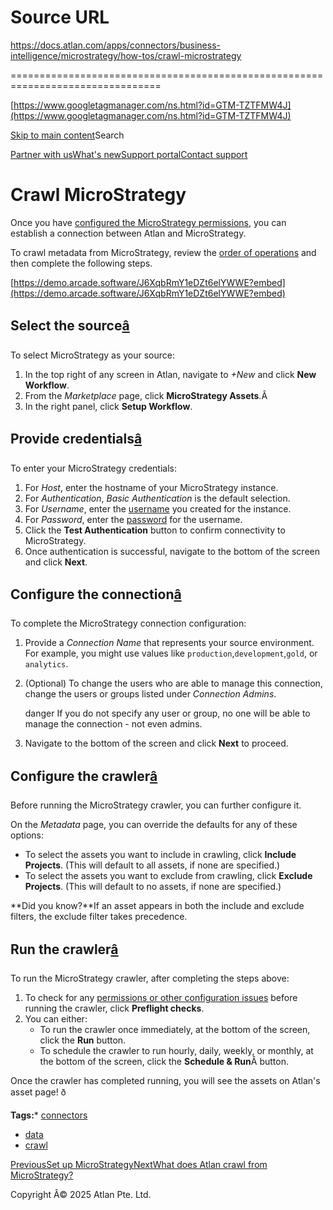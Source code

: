 # Source URL
https://docs.atlan.com/apps/connectors/business-intelligence/microstrategy/how-tos/crawl-microstrategy

================================================================================

<!--
canonical: https://docs.atlan.com/apps/connectors/business-intelligence/microstrategy/how-tos/crawl-microstrategy
link-alternate: https://docs.atlan.com/apps/connectors/business-intelligence/microstrategy/how-tos/crawl-microstrategy
meta-description: Once you have [configured the MicroStrategy permissions](/apps/connectors/business-intelligence/microstrategy/how-tos/set-up-microstrategy), you can establish a connection between Atlan and MicroStrategy.
meta-docsearch:docusaurus_tag: docs-default-current
meta-docsearch:language: en
meta-docsearch:version: current
meta-docusaurus_locale: en
meta-docusaurus_tag: docs-default-current
meta-docusaurus_version: current
meta-generator: Docusaurus v3.8.1
meta-og-description: Once you have [configured the MicroStrategy permissions](/apps/connectors/business-intelligence/microstrategy/how-tos/set-up-microstrategy), you can establish a connection between Atlan and MicroStrategy.
meta-og-locale: en
meta-og-title: Crawl MicroStrategy | Atlan Documentation
meta-og-url: https://docs.atlan.com/apps/connectors/business-intelligence/microstrategy/how-tos/crawl-microstrategy
meta-twitter:card: summary_large_image
meta-viewport: width=device-width,initial-scale=1
title: Crawl MicroStrategy | Atlan Documentation
-->

[https://www.googletagmanager.com/ns.html?id=GTM-TZTFMW4J](https://www.googletagmanager.com/ns.html?id=GTM-TZTFMW4J)

[Skip to main content](#__docusaurus_skipToContent_fallback)Search

[Partner with us](https://docs.google.com/forms/d/e/1FAIpQLScuAIhCm2GS7YFstrOjawbP8J7PUmOynQo7wI2yGCcCyEcVSw/viewform)[What's new](https://shipped.atlan.com/)[Support portal](https://atlan.zendesk.com/auth/v2/login/signin?return_to=https%3A%2F%2Fatlan.zendesk.com%2Fhc%2Fen-us&theme=hc&locale=en-us&brand_id=1900000425113&auth_origin=1900000425113%2Cfalse%2Ctrue)[Contact support](/support/submit-request)

Crawl MicroStrategy
===================

Once you have [configured the MicroStrategy permissions](/apps/connectors/business-intelligence/microstrategy/how-tos/set-up-microstrategy), you can establish a connection between Atlan and MicroStrategy.

To crawl metadata from MicroStrategy, review the [order of operations](/product/connections/how-tos/order-workflows) and then complete the following steps.

[https://demo.arcade.software/J6XqbRmY1eDZt6elYWWE?embed](https://demo.arcade.software/J6XqbRmY1eDZt6elYWWE?embed)

Select the source[â](#select-the-source "Direct link to Select the source")
-----------------------------------------------------------------------------

To select MicroStrategy as your source:

1. In the top right of any screen in Atlan, navigate to *\+New* and click **New Workflow**.
2. From the *Marketplace* page, click **MicroStrategy Assets**.Â
3. In the right panel, click **Setup Workflow**.

Provide credentials[â](#provide-credentials "Direct link to Provide credentials")
-----------------------------------------------------------------------------------

To enter your MicroStrategy credentials:

1. For *Host*, enter the hostname of your MicroStrategy instance.
2. For *Authentication*, *Basic Authentication* is the default selection.
3. For *Username*, enter the [username](/apps/connectors/business-intelligence/microstrategy/how-tos/set-up-microstrategy) you created for the instance.
4. For *Password*, enter the [password](/apps/connectors/business-intelligence/microstrategy/how-tos/set-up-microstrategy) for the username.
5. Click the **Test Authentication** button to confirm connectivity to MicroStrategy.
6. Once authentication is successful, navigate to the bottom of the screen and click **Next**.

Configure the connection[â](#configure-the-connection "Direct link to Configure the connection")
--------------------------------------------------------------------------------------------------

To complete the MicroStrategy connection configuration:

1. Provide a *Connection Name* that represents your source environment. For example, you might use values like `production`,`development`,`gold`, or `analytics`.
2. (Optional) To change the users who are able to manage this connection, change the users or groups listed under *Connection Admins*.

    danger If you do not specify any user or group, no one will be able to manage the connection \- not even admins.
3. Navigate to the bottom of the screen and click **Next** to proceed.

Configure the crawler[â](#configure-the-crawler "Direct link to Configure the crawler")
-----------------------------------------------------------------------------------------

Before running the MicroStrategy crawler, you can further configure it.

On the *Metadata* page, you can override the defaults for any of these options:

* To select the assets you want to include in crawling, click **Include Projects**. (This will default to all assets, if none are specified.)
* To select the assets you want to exclude from crawling, click **Exclude Projects**. (This will default to no assets, if none are specified.)

**Did you know?**If an asset appears in both the include and exclude filters, the exclude filter takes precedence.

Run the crawler[â](#run-the-crawler "Direct link to Run the crawler")
-----------------------------------------------------------------------

To run the MicroStrategy crawler, after completing the steps above:

1. To check for any [permissions or other configuration issues](/apps/connectors/business-intelligence/microstrategy/references/preflight-checks-for-microstrategy) before running the crawler, click **Preflight checks**.
2. You can either:
    * To run the crawler once immediately, at the bottom of the screen, click the **Run** button.
    * To schedule the crawler to run hourly, daily, weekly, or monthly, at the bottom of the screen, click the **Schedule \& Run**Â button.

Once the crawler has completed running, you will see the assets on Atlan's asset page! ð

**Tags:*** [connectors](/tags/connectors)
* [data](/tags/data)
* [crawl](/tags/crawl)

[PreviousSet up MicroStrategy](/apps/connectors/business-intelligence/microstrategy/how-tos/set-up-microstrategy)[NextWhat does Atlan crawl from MicroStrategy?](/apps/connectors/business-intelligence/microstrategy/references/what-does-atlan-crawl-from-microstrategy)

Copyright Â© 2025 Atlan Pte. Ltd.


